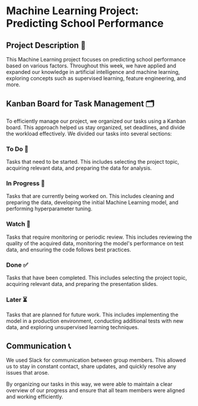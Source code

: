 # Machine Learning Project: Predicting School Performance

## Project Description 📘
This Machine Learning project focuses on predicting school performance based on various factors. Throughout this week, we have applied and expanded our knowledge in artificial intelligence and machine learning, exploring concepts such as supervised learning, feature engineering, and more.

## Kanban Board for Task Management 🗂️
To efficiently manage our project, we organized our tasks using a Kanban board. This approach helped us stay organized, set deadlines, and divide the workload effectively. We divided our tasks into several sections:

### To Do 📝
Tasks that need to be started. This includes selecting the project topic, acquiring relevant data, and preparing the data for analysis.

### In Progress 🔄
Tasks that are currently being worked on. This includes cleaning and preparing the data, developing the initial Machine Learning model, and performing hyperparameter tuning.

### Watch 👀
Tasks that require monitoring or periodic review. This includes reviewing the quality of the acquired data, monitoring the model's performance on test data, and ensuring the code follows best practices.

### Done ✅
Tasks that have been completed. This includes selecting the project topic, acquiring relevant data, and preparing the presentation slides.

### Later ⏳
Tasks that are planned for future work. This includes implementing the model in a production environment, conducting additional tests with new data, and exploring unsupervised learning techniques.

## Communication 📞
We used Slack for communication between group members. This allowed us to stay in constant contact, share updates, and quickly resolve any issues that arose.

By organizing our tasks in this way, we were able to maintain a clear overview of our progress and ensure that all team members were aligned and working efficiently.
